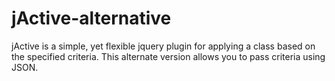 # jActive-alternative
jActive is a simple, yet flexible jquery plugin for applying a class based on the specified criteria. This alternate version allows you to pass criteria using JSON.
